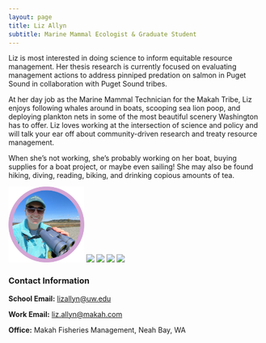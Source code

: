 ```yaml
---
layout: page
title: Liz Allyn
subtitle: Marine Mammal Ecologist & Graduate Student
---
```



Liz is most interested in doing science to inform equitable resource management. Her thesis research is currently focused on evaluating management actions to address pinniped predation on salmon in Puget Sound in collaboration with Puget Sound tribes.   

At her day job as the Marine Mammal Technician for the Makah Tribe, Liz enjoys following whales around in boats, scooping sea lion poop, and deploying plankton nets in some of the most beautiful scenery Washington has to offer. Liz loves working at the intersection of science and policy and will talk your ear off about community-driven research and treaty resource management.   

When she’s not working, she’s probably working on her boat, buying supplies for a boat project, or maybe even sailing! She may also be found hiking, diving, reading, biking, and drinking copious amounts of tea.


    
<p float = "center">
  <img src="/assets/img/binoculars.jpg" width = "150">
  <img src="/assets/img/georgetown.png" width = "150">
  <img src="/assets/img/spearfish.png" width = "150">
  <img src="/assets/img/sailing.png" width = "150">
  <img src="/assets/img/ban_sea_lions.png" width = "150">
</p>


### Contact Information
**School Email:** lizallyn@uw.edu

**Work Email:** liz.allyn@makah.com

**Office:** Makah Fisheries Management, Neah Bay, WA

